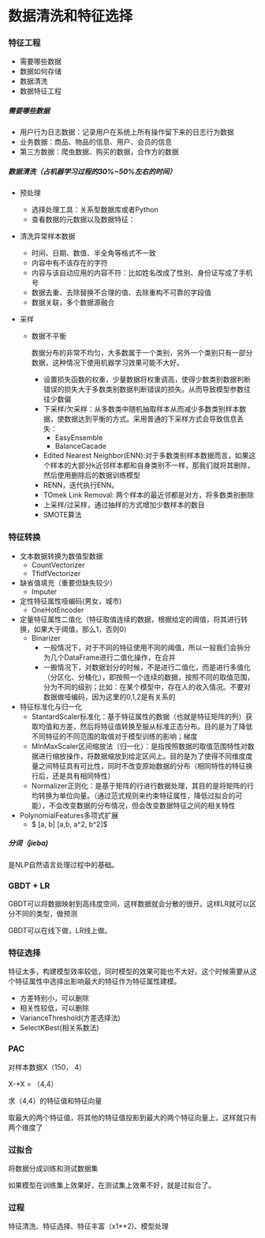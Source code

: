 # 数据清洗和特征选择

### 特征工程

- 需要哪些数据
- 数据如何存储
- 数据清洗
- 数据特征工程

##### 需要哪些数据

- 用户行为日志数据：记录用户在系统上所有操作留下来的日志行为数据
- 业务数据：商品、物品的信息、用户、会员的信息
- 第三方数据：爬虫数据、购买的数据，合作方的数据

##### 数据清洗（占机器学习过程的30%~50%左右的时间）

- 预处理

  - 选择处理工具：关系型数据库或者Python
  - 查看数据的元数据以及数据特征：

- 清洗异常样本数据

  - 时间、日期、数值、半全角等格式不一致
  - 内容中有不该存在的字符
  - 内容与该自动应用的内容不符：比如姓名改成了性别、身份证写成了手机号
  - 数据去重、去除替换不合理的值、去除重构不可靠的字段值
  - 数据关联，多个数据源融合

- 采样

  - 数据不平衡

    数据分布的非常不均匀，大多数属于一个类别，另外一个类别只有一部分数据，这种情况下使用机器学习效果可能不大好。

    - 设置损失函数的权重，少量数据将权重调高，使得少数类别数据判断错误的损失大于多数类别数据判断错误的损失。从而导致模型参数往往少数偏
    - 下采样/欠采样：从多数类中随机抽取样本从而减少多数类别样本数据，使数据达到平衡的方式。采用普通的下采样方式会导致信息丢失：
      - EasyEnsemble
      - BalanceCacade
    - Edited Nearest Neighbor(ENN):对于多数类别样本数据而言，如果这个样本的大部分k近邻样本都和自身类别不一样，那我们就将其删除，然后使用删除后的数据训练模型
    - RENN，迭代执行ENN。
    - TOmek Link Removal: 两个样本的最近邻都是对方，将多数类别删除
    - 上采样/过采样，通过抽样的方式增加少数样本的数目
    - SMOTE算法

### 特征转换

- 文本数据转换为数值型数据
  - CountVectorizer
  - TfidfVectorizer
- 缺省值填充（重要但缺失较少）
  - Imputer
- 定性特征属性哑编码(男女，城市)
  - OneHotEncoder
- 定量特征属性二值化（特征取值连续的数据，根据给定的阈值，将其进行转换，如果大于阈值，那么1，否则0）
  - Binarizer
    - 一般情况下，对于不同的特征使用不同的阈值，所以一般我们会拆分为几个DataFrame进行二值化操作，在合并
    - 一搬情况下，对数据划分的时候，不是进行二值化，而是进行多值化（分区化、分桶化），即按照一个连续的数据，按照不同的取值范围，分为不同的级别；比如：在某个模型中，存在人的收入情况。不要对数据做哑编码，因为这里的0,1,2是有关系的
- 特征标准化与归一化
  - StantardScaler标准化：基于特征属性的数据（也就是特征矩阵的列）获取均值和方差，然后将特征值转换至服从标准正态分布。目的是为了降低不同特征的不同范围的取值对于模型训练的影响；梯度
  - MInMaxScaler区间缩放法（归一化）：是指按照数据的取值范围特性对数据进行缩放操作，将数据缩放到给定区间上。目的是为了使得不同维度度量之间特征具有可比性，同时不改变原始数据的分布（相同特性的特征换行后，还是具有相同特性）
  - Normalizer正则化：是基于矩阵的行进行数据处理，其目的是将矩阵的行均转换为单位向量。（通过范式规则来约束特征属性，降低过拟合的可能），不会改变数据的分布情况，但会改变数据特征之间的相关特性
- PolynomialFeatures多项式扩展
  - $ [a, b] [a,b, a^2, b^2]$ 

##### 分词（jieba)

是NLP自然语言处理过程中的基础。

### GBDT + LR 

GBDT可以将数据映射到高纬度空间，这样数据就会分散的很开。这样LR就可以区分不同的类型，做预测

GBDT可以在线下做，LR线上做。

### 特征选择

特征太多，构建模型效率较低，同时模型的效果可能也不大好。这个时候需要从这个特征属性中选择出影响最大的特征作为特征属性建模。

- 方差特别小，可以删除
- 相关性较低，可以删除
- VarianceThreshold(方差选择法)
- SelectKBest(相关系数法)

### PAC

对样本数据X（150， 4）

X-*X = （4,4）

求（4,4）的特征值和特征向量

取最大的两个特征值，将其他的特征值投影到最大的两个特征向量上，这样就只有两个维度了

### 过拟合

将数据分成训练和测试数据集

如果模型在训练集上效果好，在测试集上效果不好，就是过拟合了。

### 过程

特征清洗、特征选择、特征丰富（x1**2)、模型处理

